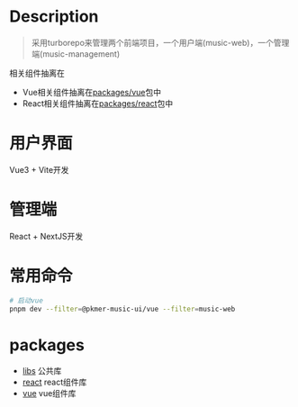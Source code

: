 # Description

> 采用turborepo来管理两个前端项目，一个用户端(music-web)，一个管理端(music-management)

相关组件抽离在

- Vue相关组件抽离在[packages/vue](./packages/vue/)包中
- React相关组件抽离在[packages/react](./packages/react/)包中

# 用户界面

Vue3 + Vite开发

# 管理端

React + NextJS开发

# 常用命令

```sh
# 启动vue
pnpm dev --filter=@pkmer-music-ui/vue --filter=music-web
```

# packages

- [libs](./packages/libs/) 公共库
- [react](./packages/react/) react组件库
- [vue](./packages/vue/) vue组件库

